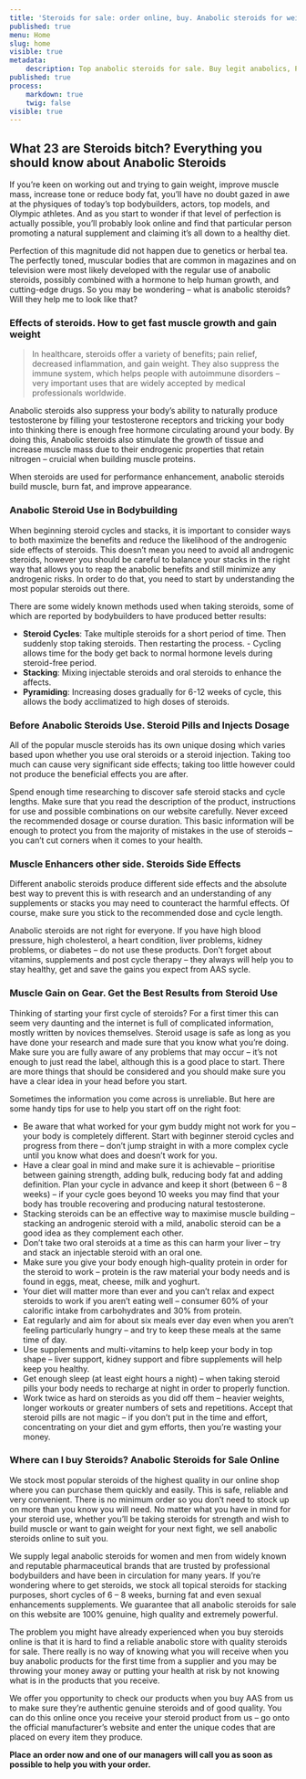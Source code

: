 ```yaml
---
title: 'Steroids for sale: order online, buy. Anabolic steroids for weight gain - results, effects.'
published: true
menu: Home
slug: home
visible: true
metadata:
    description: Top anabolic steroids for sale. Buy legit anabolics, PCT or supplementary solutions for the muscle gain by famous manufacturers. Order real steroids with no prescription on steroidline.com
published: true
process:
    markdown: true
    twig: false
visible: true
---
```


## **What 23 are Steroids bitch? Everything you should know about Anabolic Steroids**

If you’re keen on working out and trying to gain weight, improve muscle mass, increase tone or reduce body fat, you’ll have no doubt gazed in awe at the physiques of today’s top bodybuilders, actors, top models, and Olympic athletes. And as you start to wonder if that level of perfection is actually possible, you’ll probably look online and find that particular person promoting a natural supplement and claiming it’s all down to a healthy diet.

Perfection of this magnitude did not happen due to genetics or herbal tea. The perfectly toned, muscular bodies that are common in magazines and on television were most likely developed with the regular use of anabolic steroids, possibly combined with a hormone to help human growth, and cutting-edge drugs. So you may be wondering – what is anabolic steroids? Will they help me to look like that?

### **Effects of steroids. How to get fast muscle growth and gain weight**

> In healthcare, steroids offer a variety of benefits; pain relief, decreased inflammation, and gain weight. They also suppress the immune system, which helps people with autoimmune disorders – very important uses that are widely accepted by medical professionals worldwide.

Anabolic steroids also suppress your body’s ability to naturally produce testosterone by filling your testosterone receptors and tricking your body into thinking there is enough free hormone circulating around your body. By doing this, Anabolic steroids also stimulate the growth of tissue and increase muscle mass due to their endrogenic properties that retain nitrogen – cruicial when building muscle proteins.

When steroids are used for performance enhancement, anabolic steroids build muscle, burn fat, and improve appearance.

### **Anabolic Steroid Use in Bodybuilding**

When beginning steroid cycles and stacks, it is important to consider ways to both maximize the benefits and reduce the likelihood of the androgenic side effects of steroids. This doesn’t mean you need to avoid all androgenic steroids, however you should be careful to balance your stacks in the right way that allows you to reap the anabolic benefits and still minimize any androgenic risks. In order to do that, you need to start by understanding the most popular steroids out there.

There are some widely known methods used when taking steroids, some of which are reported by bodybuilders to have produced better results: 
* **Steroid Cycles**: Take multiple steroids for a short period of time. Then suddenly stop taking steroids. Then restarting the process. - Cycling allows time for the body get back to normal hormone levels during steroid-free period. 
* **Stacking**: Mixing injectable steroids and oral steroids to enhance the affects. 
* **Pyramiding**: Increasing doses gradually for 6-12 weeks of cycle, this allows the body acclimatized to high doses of steroids.

### **Before Anabolic Steroids Use. Steroid Pills and Injects Dosage**

All of the popular muscle steroids has its own unique dosing which varies based upon whether you use oral steroids or a steroid injection. Taking too much can cause very significant side effects; taking too little however could not produce the beneficial effects you are after.

Spend enough time researching to discover safe steroid stacks and cycle lengths. Make sure that you read the description of the product, instructions for use and possible combinations on our website carefully. Never exceed the recommended dosage or course duration. This basic information will be enough to protect you from the majority of mistakes in the use of steroids – you can’t cut corners when it comes to your health.

### **Muscle Enhancers other side. Steroids Side Effects**

Different anabolic steroids produce different side effects and the absolute best way to prevent this is with research and an understanding of any supplements or stacks you may need to counteract the harmful effects. Of course, make sure you stick to the recommended dose and cycle length.

Anabolic steroids are not right for everyone. If you have high blood pressure, high cholesterol, a heart condition, liver problems, kidney problems, or diabetes – do not use these products. 
Don’t forget about vitamins, supplements and post cycle therapy – they always will help you to stay healthy, get and save the gains you expect from AAS sycle.

### **Muscle Gain on Gear. Get the Best Results from Steroid Use**

Thinking of starting your first cycle of steroids? For a first timer this can seem very daunting and the internet is full of complicated information, mostly written by novices themselves. Steroid usage is safe as long as you have done your research and made sure that you know what you’re doing. Make sure you are fully aware of any problems that may occur – it’s not enough to just read the label, although this is a good place to start. There are more things that should be considered and you should make sure you have a clear idea in your head before you start.

Sometimes the information you come across is unreliable. But here are some handy tips for use to help you start off on the right foot: 
* Be aware that what worked for your gym buddy might not work for you – your body is completely different. Start with beginner steroid cycles and progress from there – don’t jump straight in with a more complex cycle until you know what does and doesn’t work for you. 
* Have a clear goal in mind and make sure it is achievable – prioritise between gaining strength, adding bulk, reducing body fat and adding definition. Plan your cycle in advance and keep it short (between 6 – 8 weeks) – if your cycle goes beyond 10 weeks you may find that your body has trouble recovering and producing natural testosterone. 
* Stacking steroids can be an effective way to maximise muscle building – stacking an androgenic steroid with a mild, anabolic steroid can be a good idea as they complement each other. 
* Don’t take two oral steroids at a time as this can harm your liver – try and stack an injectable steroid with an oral one. 
* Make sure you give your body enough high-quality protein in order for the steroid to work – protein is the raw material your body needs and is found in eggs, meat, cheese, milk and yoghurt. 
* Your diet will matter more than ever and you can’t relax and expect steroids to work if you aren’t eating well – consumer 60% of your calorific intake from carbohydrates and 30% from protein. 
* Eat regularly and aim for about six meals ever day even when you aren’t feeling particularly hungry – and try to keep these meals at the same time of day. 
* Use supplements and multi-vitamins to help keep your body in top shape – liver support, kidney support and fibre supplements will help keep you healthy. 
* Get enough sleep (at least eight hours a night) – when taking steroid pills your body needs to recharge at night in order to properly function. 
* Work twice as hard on steroids as you did off them – heavier weights, longer workouts or greater numbers of sets and repetitions. Accept that steroid pills are not magic – if you don’t put in the time and effort, concentrating on your diet and gym efforts, then you’re wasting your money.

### **Where can I buy Steroids? Anabolic Steroids for Sale Online**

We stock most popular steroids of the highest quality in our online shop where you can purchase them quickly and easily. This is safe, reliable and very convenient. There is no minimum order so you don’t need to stock up on more than you know you will need. No matter what you have in mind for your steroid use, whether you’ll be taking steroids for strength and wish to build muscle or want to gain weight for your next fight, we sell anabolic steroids online to suit you.

We supply legal anabolic steroids for women and men from widely known and reputable pharmaceutical brands that are trusted by professional bodybuilders and have been in circulation for many years. If you’re wondering where to get steroids, we stock all topical steroids for stacking purposes, short cycles of 6 – 8 weeks, burning fat and even sexual enhancements supplements. We guarantee that all anabolic steroids for sale on this website are 100% genuine, high quality and extremely powerful.

The problem you might have already experienced when you buy steroids online is that it is hard to find a reliable anabolic store with quality steroids for sale. There really is no way of knowing what you will receive when you buy anabolic products for the first time from a supplier and you may be throwing your money away or putting your health at risk by not knowing what is in the products that you receive.

We offer you opportunity to check our products when you buy AAS from us to make sure they’re authentic genuine steroids and of good quality. You can do this online once you receive your steroid product from us – go onto the official manufacturer’s website and enter the unique codes that are placed on every item they produce. 

**Place an order now and one of our managers will call you as soon as possible to help you with your order.**
